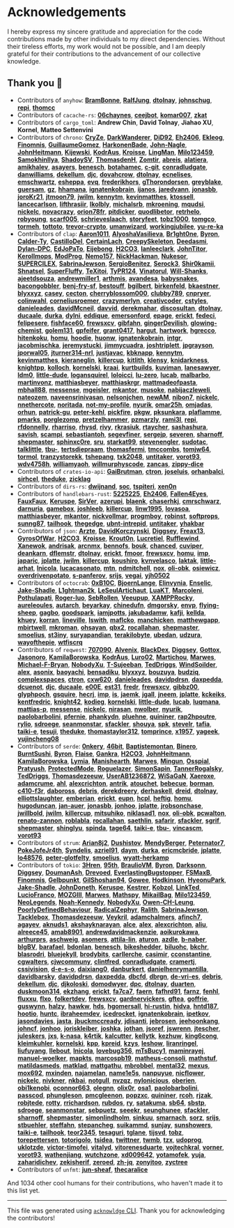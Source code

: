 # Acknowledgements

I hereby express my sincere gratitude and appreciation for the code contributions made by other individuals to my direct dependencies. Without their tireless efforts, my work would not be possible, and I am deeply grateful for their contributions to the advancement of our collective knowledge.

## Thank you 🙏

- Contributors of `anyhow`:  **[BramBonne](https://github.com/BramBonne)**,  **[RalfJung](https://github.com/RalfJung)**,  **[dtolnay](https://github.com/dtolnay)**,  **[johnschug](https://github.com/johnschug)**,  **[repi](https://github.com/repi)**,  **[thomcc](https://github.com/thomcc)**
- Contributors of `cacache-rs`:  **[06chaynes](https://github.com/06chaynes)**,  **[ceejbot](https://github.com/ceejbot)**,  **[komar007](https://github.com/komar007)**,  **[zkat](https://github.com/zkat)**
- Contributors of `cargo_toml`:  **Andrew Chin**,  **David Tolnay**,  **Jiahao XU**,  **Kornel**,  **Matteo Settenvini**
- Contributors of `chrono`:  **[CryZe](https://github.com/CryZe)**,  **[DarkWanderer](https://github.com/DarkWanderer)**,  **[DiD92](https://github.com/DiD92)**,  **[Eh2406](https://github.com/Eh2406)**,  **[Ekleog](https://github.com/Ekleog)**,  **[Finomnis](https://github.com/Finomnis)**,  **[GuillaumeGomez](https://github.com/GuillaumeGomez)**,  **[HarkonenBade](https://github.com/HarkonenBade)**,  **[John-Nagle](https://github.com/John-Nagle)**,  **[JohnHeitmann](https://github.com/JohnHeitmann)**,  **[Kijewski](https://github.com/Kijewski)**,  **[KodrAus](https://github.com/KodrAus)**,  **[Kroisse](https://github.com/Kroisse)**,  **[LingMan](https://github.com/LingMan)**,  **[Milo123459](https://github.com/Milo123459)**,  **[SamokhinIlya](https://github.com/SamokhinIlya)**,  **[ShadoySV](https://github.com/ShadoySV)**,  **[ThomasdenH](https://github.com/ThomasdenH)**,  **[Zomtir](https://github.com/Zomtir)**,  **[abreis](https://github.com/abreis)**,  **[alatiera](https://github.com/alatiera)**,  **[amikhalev](https://github.com/amikhalev)**,  **[asayers](https://github.com/asayers)**,  **[benesch](https://github.com/benesch)**,  **[botahamec](https://github.com/botahamec)**,  **[c-git](https://github.com/c-git)**,  **[conradludgate](https://github.com/conradludgate)**,  **[danwilliams](https://github.com/danwilliams)**,  **[dekellum](https://github.com/dekellum)**,  **[djc](https://github.com/djc)**,  **[dovahcrow](https://github.com/dovahcrow)**,  **[dtolnay](https://github.com/dtolnay)**,  **[ecnelises](https://github.com/ecnelises)**,  **[emschwartz](https://github.com/emschwartz)**,  **[esheppa](https://github.com/esheppa)**,  **[evq](https://github.com/evq)**,  **[frederikhors](https://github.com/frederikhors)**,  **[gThorondorsen](https://github.com/gThorondorsen)**,  **[greyblake](https://github.com/greyblake)**,  **[guersam](https://github.com/guersam)**,  **[gz](https://github.com/gz)**,  **[hhamana](https://github.com/hhamana)**,  **[ignatenkobrain](https://github.com/ignatenkobrain)**,  **[ijanos](https://github.com/ijanos)**,  **[jaredvann](https://github.com/jaredvann)**,  **[jonasbb](https://github.com/jonasbb)**,  **[joroKr21](https://github.com/joroKr21)**,  **[jtmoon79](https://github.com/jtmoon79)**,  **[jwilm](https://github.com/jwilm)**,  **[kennytm](https://github.com/kennytm)**,  **[kevinmatthes](https://github.com/kevinmatthes)**,  **[ktossell](https://github.com/ktossell)**,  **[lancecarlson](https://github.com/lancecarlson)**,  **[lifthrasiir](https://github.com/lifthrasiir)**,  **[lkolbly](https://github.com/lkolbly)**,  **[michalsrb](https://github.com/michalsrb)**,  **[mkroening](https://github.com/mkroening)**,  **[mqudsi](https://github.com/mqudsi)**,  **[nickelc](https://github.com/nickelc)**,  **[novacrazy](https://github.com/novacrazy)**,  **[orion78fr](https://github.com/orion78fr)**,  **[pitdicker](https://github.com/pitdicker)**,  **[quodlibetor](https://github.com/quodlibetor)**,  **[retrhelo](https://github.com/retrhelo)**,  **[robyoung](https://github.com/robyoung)**,  **[scarf005](https://github.com/scarf005)**,  **[schrieveslaach](https://github.com/schrieveslaach)**,  **[storyfeet](https://github.com/storyfeet)**,  **[tobz1000](https://github.com/tobz1000)**,  **[tomgco](https://github.com/tomgco)**,  **[tormeh](https://github.com/tormeh)**,  **[tottoto](https://github.com/tottoto)**,  **[trevor-crypto](https://github.com/trevor-crypto)**,  **[umanwizard](https://github.com/umanwizard)**,  **[workingjubilee](https://github.com/workingjubilee)**,  **[yu-re-ka](https://github.com/yu-re-ka)**
- Contributors of `clap`:  **[Aaron1011](https://github.com/Aaron1011)**,  **[AlyoshaVasilieva](https://github.com/AlyoshaVasilieva)**,  **[Br1ght0ne](https://github.com/Br1ght0ne)**,  **[Byron](https://github.com/Byron)**,  **[Calder-Ty](https://github.com/Calder-Ty)**,  **[CastilloDel](https://github.com/CastilloDel)**,  **[CertainLach](https://github.com/CertainLach)**,  **[CreepySkeleton](https://github.com/CreepySkeleton)**,  **[Deedasmi](https://github.com/Deedasmi)**,  **[Dylan-DPC](https://github.com/Dylan-DPC)**,  **[EdJoPaTo](https://github.com/EdJoPaTo)**,  **[Eijebong](https://github.com/Eijebong)**,  **[H2CO3](https://github.com/H2CO3)**,  **[Ianleeclark](https://github.com/Ianleeclark)**,  **[JohnTitor](https://github.com/JohnTitor)**,  **[Kerollmops](https://github.com/Kerollmops)**,  **[ModProg](https://github.com/ModProg)**,  **[Nemo157](https://github.com/Nemo157)**,  **[NickHackman](https://github.com/NickHackman)**,  **[Nukesor](https://github.com/Nukesor)**,  **[SUPERCILEX](https://github.com/SUPERCILEX)**,  **[SabrinaJewson](https://github.com/SabrinaJewson)**,  **[SergioBenitez](https://github.com/SergioBenitez)**,  **[Serock3](https://github.com/Serock3)**,  **[Shir0kamii](https://github.com/Shir0kamii)**,  **[Shnatsel](https://github.com/Shnatsel)**,  **[SuperFluffy](https://github.com/SuperFluffy)**,  **[TeXitoi](https://github.com/TeXitoi)**,  **[TyPR124](https://github.com/TyPR124)**,  **[Vinatorul](https://github.com/Vinatorul)**,  **[Will-Shanks](https://github.com/Will-Shanks)**,  **[ajeetdsouza](https://github.com/ajeetdsouza)**,  **[andrewmiller1](https://github.com/andrewmiller1)**,  **[arthmis](https://github.com/arthmis)**,  **[avandesa](https://github.com/avandesa)**,  **[babysnakes](https://github.com/babysnakes)**,  **[bacongobbler](https://github.com/bacongobbler)**,  **[benj-fry-sf](https://github.com/benj-fry-sf)**,  **[bestouff](https://github.com/bestouff)**,  **[bgilbert](https://github.com/bgilbert)**,  **[birkenfeld](https://github.com/birkenfeld)**,  **[bkaestner](https://github.com/bkaestner)**,  **[blyxxyz](https://github.com/blyxxyz)**,  **[casey](https://github.com/casey)**,  **[cecton](https://github.com/cecton)**,  **[cherryblossom000](https://github.com/cherryblossom000)**,  **[clubby789](https://github.com/clubby789)**,  **[cnpryer](https://github.com/cnpryer)**,  **[colinwahl](https://github.com/colinwahl)**,  **[corneliusroemer](https://github.com/corneliusroemer)**,  **[crazymerlyn](https://github.com/crazymerlyn)**,  **[creativcoder](https://github.com/creativcoder)**,  **[cstyles](https://github.com/cstyles)**,  **[danieleades](https://github.com/danieleades)**,  **[davidMcneil](https://github.com/davidMcneil)**,  **[davvid](https://github.com/davvid)**,  **[derekmahar](https://github.com/derekmahar)**,  **[discosultan](https://github.com/discosultan)**,  **[dtolnay](https://github.com/dtolnay)**,  **[ducaale](https://github.com/ducaale)**,  **[durka](https://github.com/durka)**,  **[dylni](https://github.com/dylni)**,  **[eddique](https://github.com/eddique)**,  **[emersonford](https://github.com/emersonford)**,  **[epage](https://github.com/epage)**,  **[erickt](https://github.com/erickt)**,  **[fedeci](https://github.com/fedeci)**,  **[felipesere](https://github.com/felipesere)**,  **[fishface60](https://github.com/fishface60)**,  **[frewsxcv](https://github.com/frewsxcv)**,  **[gibfahn](https://github.com/gibfahn)**,  **[gingerDevilish](https://github.com/gingerDevilish)**,  **[glowing-chemist](https://github.com/glowing-chemist)**,  **[golem131](https://github.com/golem131)**,  **[gpfeifer](https://github.com/gpfeifer)**,  **[grant0417](https://github.com/grant0417)**,  **[hargut](https://github.com/hargut)**,  **[hartwork](https://github.com/hartwork)**,  **[hgrecco](https://github.com/hgrecco)**,  **[hitenkoku](https://github.com/hitenkoku)**,  **[homu](https://github.com/homu)**,  **[hoodie](https://github.com/hoodie)**,  **[huonw](https://github.com/huonw)**,  **[ignatenkobrain](https://github.com/ignatenkobrain)**,  **[intgr](https://github.com/intgr)**,  **[jacobmischka](https://github.com/jacobmischka)**,  **[jeremystucki](https://github.com/jeremystucki)**,  **[jimmycuadra](https://github.com/jimmycuadra)**,  **[joshtriplett](https://github.com/joshtriplett)**,  **[jpgrayson](https://github.com/jpgrayson)**,  **[jporwal05](https://github.com/jporwal05)**,  **[jturner314-nrl](https://github.com/jturner314-nrl)**,  **[justjavac](https://github.com/justjavac)**,  **[kbknapp](https://github.com/kbknapp)**,  **[kennytm](https://github.com/kennytm)**,  **[kevinmatthes](https://github.com/kevinmatthes)**,  **[kieraneglin](https://github.com/kieraneglin)**,  **[killercup](https://github.com/killercup)**,  **[kitlith](https://github.com/kitlith)**,  **[klensy](https://github.com/klensy)**,  **[knidarkness](https://github.com/knidarkness)**,  **[knightpp](https://github.com/knightpp)**,  **[kolloch](https://github.com/kolloch)**,  **[kornelski](https://github.com/kornelski)**,  **[kraai](https://github.com/kraai)**,  **[kurtbuilds](https://github.com/kurtbuilds)**,  **[kuviman](https://github.com/kuviman)**,  **[lanesawyer](https://github.com/lanesawyer)**,  **[ldm0](https://github.com/ldm0)**,  **[little-dude](https://github.com/little-dude)**,  **[logansquirel](https://github.com/logansquirel)**,  **[loloicci](https://github.com/loloicci)**,  **[lu-zero](https://github.com/lu-zero)**,  **[lucab](https://github.com/lucab)**,  **[malbarbo](https://github.com/malbarbo)**,  **[martinvonz](https://github.com/martinvonz)**,  **[matthiasbeyer](https://github.com/matthiasbeyer)**,  **[matthiaskrgr](https://github.com/matthiaskrgr)**,  **[mattmadeofpasta](https://github.com/mattmadeofpasta)**,  **[mbhall88](https://github.com/mbhall88)**,  **[messense](https://github.com/messense)**,  **[mgeisler](https://github.com/mgeisler)**,  **[mkantor](https://github.com/mkantor)**,  **[musoke](https://github.com/musoke)**,  **[nabijaczleweli](https://github.com/nabijaczleweli)**,  **[nateozem](https://github.com/nateozem)**,  **[naveensrinivasan](https://github.com/naveensrinivasan)**,  **[nelsonjchen](https://github.com/nelsonjchen)**,  **[newAM](https://github.com/newAM)**,  **[nibon7](https://github.com/nibon7)**,  **[nickelc](https://github.com/nickelc)**,  **[nnethercote](https://github.com/nnethercote)**,  **[noritada](https://github.com/noritada)**,  **[not-my-profile](https://github.com/not-my-profile)**,  **[nyurik](https://github.com/nyurik)**,  **[omar25h](https://github.com/omar25h)**,  **[omjadas](https://github.com/omjadas)**,  **[orhun](https://github.com/orhun)**,  **[patrick-gu](https://github.com/patrick-gu)**,  **[peter-kehl](https://github.com/peter-kehl)**,  **[pickfire](https://github.com/pickfire)**,  **[pkgw](https://github.com/pkgw)**,  **[pksunkara](https://github.com/pksunkara)**,  **[plaflamme](https://github.com/plaflamme)**,  **[pmarks](https://github.com/pmarks)**,  **[porglezomp](https://github.com/porglezomp)**,  **[pretzelhammer](https://github.com/pretzelhammer)**,  **[pzmarzly](https://github.com/pzmarzly)**,  **[rami3l](https://github.com/rami3l)**,  **[repi](https://github.com/repi)**,  **[rfdonnelly](https://github.com/rfdonnelly)**,  **[rharriso](https://github.com/rharriso)**,  **[rhysd](https://github.com/rhysd)**,  **[rivy](https://github.com/rivy)**,  **[rkrasiuk](https://github.com/rkrasiuk)**,  **[rtaycher](https://github.com/rtaycher)**,  **[sashashura](https://github.com/sashashura)**,  **[savish](https://github.com/savish)**,  **[scampi](https://github.com/scampi)**,  **[sebastiantoh](https://github.com/sebastiantoh)**,  **[segevfiner](https://github.com/segevfiner)**,  **[sergejp](https://github.com/sergejp)**,  **[severen](https://github.com/severen)**,  **[sharnoff](https://github.com/sharnoff)**,  **[shepmaster](https://github.com/shepmaster)**,  **[sphinxc0re](https://github.com/sphinxc0re)**,  **[sru](https://github.com/sru)**,  **[starkat99](https://github.com/starkat99)**,  **[stevenengler](https://github.com/stevenengler)**,  **[sudotac](https://github.com/sudotac)**,  **[talklittle](https://github.com/talklittle)**,  **[tbu-](https://github.com/tbu-)**,  **[tertsdiepraam](https://github.com/tertsdiepraam)**,  **[thomasfermi](https://github.com/thomasfermi)**,  **[tmccombs](https://github.com/tmccombs)**,  **[tomjw64](https://github.com/tomjw64)**,  **[tormol](https://github.com/tormol)**,  **[tranzystorekk](https://github.com/tranzystorekk)**,  **[tshepang](https://github.com/tshepang)**,  **[txk2048](https://github.com/txk2048)**,  **[untitaker](https://github.com/untitaker)**,  **[vorot93](https://github.com/vorot93)**,  **[wdv4758h](https://github.com/wdv4758h)**,  **[williamyaoh](https://github.com/williamyaoh)**,  **[willmurphyscode](https://github.com/willmurphyscode)**,  **[zancas](https://github.com/zancas)**,  **[zippy-dice](https://github.com/zippy-dice)**
- Contributors of `crates-io-api`:  **[GaiBrutman](https://github.com/GaiBrutman)**,  **[ctron](https://github.com/ctron)**,  **[joseluis](https://github.com/joseluis)**,  **[orhanbalci](https://github.com/orhanbalci)**,  **[sirhcel](https://github.com/sirhcel)**,  **[theduke](https://github.com/theduke)**,  **[zicklag](https://github.com/zicklag)**
- Contributors of `dirs-rs`:  **[dwijnand](https://github.com/dwijnand)**,  **[soc](https://github.com/soc)**,  **[tspiteri](https://github.com/tspiteri)**,  **[xen0n](https://github.com/xen0n)**
- Contributors of `handlebars-rust`:  **[5225225](https://github.com/5225225)**,  **[Eh2406](https://github.com/Eh2406)**,  **[Fallen4Eyes](https://github.com/Fallen4Eyes)**,  **[FauxFaux](https://github.com/FauxFaux)**,  **[Keruspe](https://github.com/Keruspe)**,  **[SirVer](https://github.com/SirVer)**,  **[azerupi](https://github.com/azerupi)**,  **[blaenk](https://github.com/blaenk)**,  **[chaserhkj](https://github.com/chaserhkj)**,  **[cmrschwarz](https://github.com/cmrschwarz)**,  **[darnuria](https://github.com/darnuria)**,  **[gamebox](https://github.com/gamebox)**,  **[joshleeb](https://github.com/joshleeb)**,  **[killercup](https://github.com/killercup)**,  **[linw1995](https://github.com/linw1995)**,  **[lovasoa](https://github.com/lovasoa)**,  **[matthiasbeyer](https://github.com/matthiasbeyer)**,  **[mkantor](https://github.com/mkantor)**,  **[nickvollmar](https://github.com/nickvollmar)**,  **[progmboy](https://github.com/progmboy)**,  **[robinst](https://github.com/robinst)**,  **[softprops](https://github.com/softprops)**,  **[sunng87](https://github.com/sunng87)**,  **[tailhook](https://github.com/tailhook)**,  **[thegedge](https://github.com/thegedge)**,  **[ubnt-intrepid](https://github.com/ubnt-intrepid)**,  **[untitaker](https://github.com/untitaker)**,  **[yhakbar](https://github.com/yhakbar)**
- Contributors of `json`:  **[Arzte](https://github.com/Arzte)**,  **[DavidKorczynski](https://github.com/DavidKorczynski)**,  **[Diggsey](https://github.com/Diggsey)**,  **[Freax13](https://github.com/Freax13)**,  **[GyrosOfWar](https://github.com/GyrosOfWar)**,  **[H2CO3](https://github.com/H2CO3)**,  **[Kroisse](https://github.com/Kroisse)**,  **[Krout0n](https://github.com/Krout0n)**,  **[Lucretiel](https://github.com/Lucretiel)**,  **[Rufflewind](https://github.com/Rufflewind)**,  **[Xanewok](https://github.com/Xanewok)**,  **[andrisak](https://github.com/andrisak)**,  **[arcnmx](https://github.com/arcnmx)**,  **[bennofs](https://github.com/bennofs)**,  **[bouk](https://github.com/bouk)**,  **[chanced](https://github.com/chanced)**,  **[cuviper](https://github.com/cuviper)**,  **[deankarn](https://github.com/deankarn)**,  **[dflemstr](https://github.com/dflemstr)**,  **[dtolnay](https://github.com/dtolnay)**,  **[erickt](https://github.com/erickt)**,  **[fmoor](https://github.com/fmoor)**,  **[frewsxcv](https://github.com/frewsxcv)**,  **[homu](https://github.com/homu)**,  **[imp](https://github.com/imp)**,  **[japaric](https://github.com/japaric)**,  **[jplatte](https://github.com/jplatte)**,  **[jwilm](https://github.com/jwilm)**,  **[killercup](https://github.com/killercup)**,  **[koushiro](https://github.com/koushiro)**,  **[kvnvelasco](https://github.com/kvnvelasco)**,  **[laktak](https://github.com/laktak)**,  **[little-arhat](https://github.com/little-arhat)**,  **[lnicola](https://github.com/lnicola)**,  **[lucacasonato](https://github.com/lucacasonato)**,  **[mtn](https://github.com/mtn)**,  **[ndmitchell](https://github.com/ndmitchell)**,  **[nox](https://github.com/nox)**,  **[oli-obk](https://github.com/oli-obk)**,  **[osiewicz](https://github.com/osiewicz)**,  **[overdrivenpotato](https://github.com/overdrivenpotato)**,  **[s-panferov](https://github.com/s-panferov)**,  **[srijs](https://github.com/srijs)**,  **[vegai](https://github.com/vegai)**,  **[yjh0502](https://github.com/yjh0502)**
- Contributors of `octocrab`:  **[0xB10C](https://github.com/0xB10C)**,  **[BjoernLange](https://github.com/BjoernLange)**,  **[Elinvynia](https://github.com/Elinvynia)**,  **[Enselic](https://github.com/Enselic)**,  **[Jake-Shadle](https://github.com/Jake-Shadle)**,  **[L1ghtman2k](https://github.com/L1ghtman2k)**,  **[LeSeulArtichaut](https://github.com/LeSeulArtichaut)**,  **[LuaKT](https://github.com/LuaKT)**,  **[MarcoIeni](https://github.com/MarcoIeni)**,  **[Pothulapati](https://github.com/Pothulapati)**,  **[Roger-luo](https://github.com/Roger-luo)**,  **[SebRollen](https://github.com/SebRollen)**,  **[Veeupup](https://github.com/Veeupup)**,  **[XAMPPRocky](https://github.com/XAMPPRocky)**,  **[aureleoules](https://github.com/aureleoules)**,  **[autarch](https://github.com/autarch)**,  **[beyarkay](https://github.com/beyarkay)**,  **[chinedufn](https://github.com/chinedufn)**,  **[dmgorsky](https://github.com/dmgorsky)**,  **[envp](https://github.com/envp)**,  **[flying-sheep](https://github.com/flying-sheep)**,  **[gagbo](https://github.com/gagbo)**,  **[goodspark](https://github.com/goodspark)**,  **[iamjpotts](https://github.com/iamjpotts)**,  **[jakubadamw](https://github.com/jakubadamw)**,  **[kafji](https://github.com/kafji)**,  **[kellda](https://github.com/kellda)**,  **[khuey](https://github.com/khuey)**,  **[korran](https://github.com/korran)**,  **[lineville](https://github.com/lineville)**,  **[lswith](https://github.com/lswith)**,  **[maflcko](https://github.com/maflcko)**,  **[manchicken](https://github.com/manchicken)**,  **[matthewgapp](https://github.com/matthewgapp)**,  **[mbirtwell](https://github.com/mbirtwell)**,  **[mkroman](https://github.com/mkroman)**,  **[ohsayan](https://github.com/ohsayan)**,  **[qbx2](https://github.com/qbx2)**,  **[rocallahan](https://github.com/rocallahan)**,  **[shepmaster](https://github.com/shepmaster)**,  **[smoelius](https://github.com/smoelius)**,  **[st3iny](https://github.com/st3iny)**,  **[suryapandian](https://github.com/suryapandian)**,  **[terakilobyte](https://github.com/terakilobyte)**,  **[ubedan](https://github.com/ubedan)**,  **[udzura](https://github.com/udzura)**,  **[wayofthepie](https://github.com/wayofthepie)**,  **[wtfiscrq](https://github.com/wtfiscrq)**
- Contributors of `reqwest`:  **[707090](https://github.com/707090)**,  **[Alvenix](https://github.com/Alvenix)**,  **[BlackDex](https://github.com/BlackDex)**,  **[Diggsey](https://github.com/Diggsey)**,  **[Gottox](https://github.com/Gottox)**,  **[Jasonoro](https://github.com/Jasonoro)**,  **[KamilaBorowska](https://github.com/KamilaBorowska)**,  **[KodrAus](https://github.com/KodrAus)**,  **[Luro02](https://github.com/Luro02)**,  **[Martichou](https://github.com/Martichou)**,  **[Marwes](https://github.com/Marwes)**,  **[Michael-F-Bryan](https://github.com/Michael-F-Bryan)**,  **[NobodyXu](https://github.com/NobodyXu)**,  **[T-Sujeeban](https://github.com/T-Sujeeban)**,  **[TedDriggs](https://github.com/TedDriggs)**,  **[WindSoilder](https://github.com/WindSoilder)**,  **[alex](https://github.com/alex)**,  **[asonix](https://github.com/asonix)**,  **[baoyachi](https://github.com/baoyachi)**,  **[bensadiku](https://github.com/bensadiku)**,  **[blyxxyz](https://github.com/blyxxyz)**,  **[bouzuya](https://github.com/bouzuya)**,  **[budziq](https://github.com/budziq)**,  **[complexspaces](https://github.com/complexspaces)**,  **[ctron](https://github.com/ctron)**,  **[cxw620](https://github.com/cxw620)**,  **[danieleades](https://github.com/danieleades)**,  **[davidpdrsn](https://github.com/davidpdrsn)**,  **[daxpedda](https://github.com/daxpedda)**,  **[dcuenot](https://github.com/dcuenot)**,  **[djc](https://github.com/djc)**,  **[ducaale](https://github.com/ducaale)**,  **[e00E](https://github.com/e00E)**,  **[est31](https://github.com/est31)**,  **[fredr](https://github.com/fredr)**,  **[frewsxcv](https://github.com/frewsxcv)**,  **[gibbz00](https://github.com/gibbz00)**,  **[glyphpoch](https://github.com/glyphpoch)**,  **[gsquire](https://github.com/gsquire)**,  **[hecrj](https://github.com/hecrj)**,  **[imp](https://github.com/imp)**,  **[is](https://github.com/is)**,  **[jaemk](https://github.com/jaemk)**,  **[jgall](https://github.com/jgall)**,  **[jneem](https://github.com/jneem)**,  **[jplatte](https://github.com/jplatte)**,  **[kckeiks](https://github.com/kckeiks)**,  **[kentfredric](https://github.com/kentfredric)**,  **[knight42](https://github.com/knight42)**,  **[kodieg](https://github.com/kodieg)**,  **[kornelski](https://github.com/kornelski)**,  **[little-dude](https://github.com/little-dude)**,  **[lucab](https://github.com/lucab)**,  **[luqmana](https://github.com/luqmana)**,  **[mattias-p](https://github.com/mattias-p)**,  **[messense](https://github.com/messense)**,  **[nickelc](https://github.com/nickelc)**,  **[nirasan](https://github.com/nirasan)**,  **[nwolber](https://github.com/nwolber)**,  **[nyurik](https://github.com/nyurik)**,  **[paolobarbolini](https://github.com/paolobarbolini)**,  **[pfernie](https://github.com/pfernie)**,  **[phankydn](https://github.com/phankydn)**,  **[pluehne](https://github.com/pluehne)**,  **[quininer](https://github.com/quininer)**,  **[rap2hpoutre](https://github.com/rap2hpoutre)**,  **[rylio](https://github.com/rylio)**,  **[sdroege](https://github.com/sdroege)**,  **[seanmonstar](https://github.com/seanmonstar)**,  **[sfackler](https://github.com/sfackler)**,  **[shouya](https://github.com/shouya)**,  **[spk](https://github.com/spk)**,  **[stevelr](https://github.com/stevelr)**,  **[tafia](https://github.com/tafia)**,  **[taiki-e](https://github.com/taiki-e)**,  **[tesuji](https://github.com/tesuji)**,  **[theduke](https://github.com/theduke)**,  **[thomastaylor312](https://github.com/thomastaylor312)**,  **[tomprince](https://github.com/tomprince)**,  **[x1957](https://github.com/x1957)**,  **[yageek](https://github.com/yageek)**,  **[yujincheng08](https://github.com/yujincheng08)**
- Contributors of `serde`:  **[0nkery](https://github.com/0nkery)**,  **[46bit](https://github.com/46bit)**,  **[Baptistemontan](https://github.com/Baptistemontan)**,  **[Binero](https://github.com/Binero)**,  **[BurntSushi](https://github.com/BurntSushi)**,  **[Byron](https://github.com/Byron)**,  **[Flaise](https://github.com/Flaise)**,  **[Gankra](https://github.com/Gankra)**,  **[H2CO3](https://github.com/H2CO3)**,  **[JohnHeitmann](https://github.com/JohnHeitmann)**,  **[KamilaBorowska](https://github.com/KamilaBorowska)**,  **[Lymia](https://github.com/Lymia)**,  **[Manishearth](https://github.com/Manishearth)**,  **[Marwes](https://github.com/Marwes)**,  **[Mingun](https://github.com/Mingun)**,  **[Osspial](https://github.com/Osspial)**,  **[Pratyush](https://github.com/Pratyush)**,  **[ProtectedMode](https://github.com/ProtectedMode)**,  **[Roguelazer](https://github.com/Roguelazer)**,  **[SimonSapin](https://github.com/SimonSapin)**,  **[TannerRogalsky](https://github.com/TannerRogalsky)**,  **[TedDriggs](https://github.com/TedDriggs)**,  **[Thomasdezeeuw](https://github.com/Thomasdezeeuw)**,  **[UserAB1236872](https://github.com/UserAB1236872)**,  **[WiSaGaN](https://github.com/WiSaGaN)**,  **[Xaeroxe](https://github.com/Xaeroxe)**,  **[adamcrume](https://github.com/adamcrume)**,  **[ahl](https://github.com/ahl)**,  **[alexcrichton](https://github.com/alexcrichton)**,  **[antrik](https://github.com/antrik)**,  **[atouchet](https://github.com/atouchet)**,  **[bebecue](https://github.com/bebecue)**,  **[borman](https://github.com/borman)**,  **[c410-f3r](https://github.com/c410-f3r)**,  **[daboross](https://github.com/daboross)**,  **[debris](https://github.com/debris)**,  **[derekdreery](https://github.com/derekdreery)**,  **[derhaskell](https://github.com/derhaskell)**,  **[dreid](https://github.com/dreid)**,  **[dtolnay](https://github.com/dtolnay)**,  **[elliottslaughter](https://github.com/elliottslaughter)**,  **[emberian](https://github.com/emberian)**,  **[erickt](https://github.com/erickt)**,  **[eupn](https://github.com/eupn)**,  **[hcpl](https://github.com/hcpl)**,  **[heftig](https://github.com/heftig)**,  **[homu](https://github.com/homu)**,  **[hugoduncan](https://github.com/hugoduncan)**,  **[jan-auer](https://github.com/jan-auer)**,  **[jonasbb](https://github.com/jonasbb)**,  **[jonhoo](https://github.com/jonhoo)**,  **[jplatte](https://github.com/jplatte)**,  **[jrobsonchase](https://github.com/jrobsonchase)**,  **[jwillbold](https://github.com/jwillbold)**,  **[jwilm](https://github.com/jwilm)**,  **[killercup](https://github.com/killercup)**,  **[mitsuhiko](https://github.com/mitsuhiko)**,  **[niklasad1](https://github.com/niklasad1)**,  **[nox](https://github.com/nox)**,  **[oli-obk](https://github.com/oli-obk)**,  **[pcwalton](https://github.com/pcwalton)**,  **[renato-zannon](https://github.com/renato-zannon)**,  **[roblabla](https://github.com/roblabla)**,  **[rocallahan](https://github.com/rocallahan)**,  **[saethlin](https://github.com/saethlin)**,  **[safarir](https://github.com/safarir)**,  **[sfackler](https://github.com/sfackler)**,  **[sgrif](https://github.com/sgrif)**,  **[shepmaster](https://github.com/shepmaster)**,  **[shinglyu](https://github.com/shinglyu)**,  **[spinda](https://github.com/spinda)**,  **[tage64](https://github.com/tage64)**,  **[taiki-e](https://github.com/taiki-e)**,  **[tbu-](https://github.com/tbu-)**,  **[vincascm](https://github.com/vincascm)**,  **[vorot93](https://github.com/vorot93)**
- Contributors of `strum`:  **[Arian8j2](https://github.com/Arian8j2)**,  **[Dushistov](https://github.com/Dushistov)**,  **[MendyBerger](https://github.com/MendyBerger)**,  **[Peternator7](https://github.com/Peternator7)**,  **[PokeJofeJr4th](https://github.com/PokeJofeJr4th)**,  **[Syndelis](https://github.com/Syndelis)**,  **[azriel91](https://github.com/azriel91)**,  **[daym](https://github.com/daym)**,  **[durka](https://github.com/durka)**,  **[ericmcbride](https://github.com/ericmcbride)**,  **[jplatte](https://github.com/jplatte)**,  **[lo48576](https://github.com/lo48576)**,  **[peter-glotfelty](https://github.com/peter-glotfelty)**,  **[smoelius](https://github.com/smoelius)**,  **[wyatt-herkamp](https://github.com/wyatt-herkamp)**
- Contributors of `tokio`:  **[3Hren](https://github.com/3Hren)**,  **[95th](https://github.com/95th)**,  **[BraulioVM](https://github.com/BraulioVM)**,  **[Byron](https://github.com/Byron)**,  **[Darksonn](https://github.com/Darksonn)**,  **[Diggsey](https://github.com/Diggsey)**,  **[DoumanAsh](https://github.com/DoumanAsh)**,  **[Drevoed](https://github.com/Drevoed)**,  **[EverlastingBugstopper](https://github.com/EverlastingBugstopper)**,  **[FSMaxB](https://github.com/FSMaxB)**,  **[Finomnis](https://github.com/Finomnis)**,  **[Gelbpunkt](https://github.com/Gelbpunkt)**,  **[GilShoshan94](https://github.com/GilShoshan94)**,  **[Gowee](https://github.com/Gowee)**,  **[Hodkinson](https://github.com/Hodkinson)**,  **[HyeonuPark](https://github.com/HyeonuPark)**,  **[Jake-Shadle](https://github.com/Jake-Shadle)**,  **[JohnDoneth](https://github.com/JohnDoneth)**,  **[Keruspe](https://github.com/Keruspe)**,  **[Kestrer](https://github.com/Kestrer)**,  **[Kobzol](https://github.com/Kobzol)**,  **[LinkTed](https://github.com/LinkTed)**,  **[LucioFranco](https://github.com/LucioFranco)**,  **[MOZGIII](https://github.com/MOZGIII)**,  **[Marwes](https://github.com/Marwes)**,  **[Mathspy](https://github.com/Mathspy)**,  **[MikailBag](https://github.com/MikailBag)**,  **[Milo123459](https://github.com/Milo123459)**,  **[NeoLegends](https://github.com/NeoLegends)**,  **[Noah-Kennedy](https://github.com/Noah-Kennedy)**,  **[NobodyXu](https://github.com/NobodyXu)**,  **[Owen-CH-Leung](https://github.com/Owen-CH-Leung)**,  **[PoorlyDefinedBehaviour](https://github.com/PoorlyDefinedBehaviour)**,  **[RadicalZephyr](https://github.com/RadicalZephyr)**,  **[Ralith](https://github.com/Ralith)**,  **[SabrinaJewson](https://github.com/SabrinaJewson)**,  **[Tacklebox](https://github.com/Tacklebox)**,  **[Thomasdezeeuw](https://github.com/Thomasdezeeuw)**,  **[Veykril](https://github.com/Veykril)**,  **[adamchalmers](https://github.com/adamchalmers)**,  **[afinch7](https://github.com/afinch7)**,  **[agayev](https://github.com/agayev)**,  **[aknuds1](https://github.com/aknuds1)**,  **[akshayknarayan](https://github.com/akshayknarayan)**,  **[alce](https://github.com/alce)**,  **[alex](https://github.com/alex)**,  **[alexcrichton](https://github.com/alexcrichton)**,  **[aliu](https://github.com/aliu)**,  **[alreece45](https://github.com/alreece45)**,  **[amab8901](https://github.com/amab8901)**,  **[andrewdavidmackenzie](https://github.com/andrewdavidmackenzie)**,  **[aoikurokawa](https://github.com/aoikurokawa)**,  **[arthurprs](https://github.com/arthurprs)**,  **[aschweig](https://github.com/aschweig)**,  **[asomers](https://github.com/asomers)**,  **[attila-lin](https://github.com/attila-lin)**,  **[aturon](https://github.com/aturon)**,  **[azdle](https://github.com/azdle)**,  **[b-naber](https://github.com/b-naber)**,  **[bIgBV](https://github.com/bIgBV)**,  **[barafael](https://github.com/barafael)**,  **[bdonlan](https://github.com/bdonlan)**,  **[benesch](https://github.com/benesch)**,  **[bikeshedder](https://github.com/bikeshedder)**,  **[biluohc](https://github.com/biluohc)**,  **[bkchr](https://github.com/bkchr)**,  **[blasrodri](https://github.com/blasrodri)**,  **[bluejekyll](https://github.com/bluejekyll)**,  **[brodybits](https://github.com/brodybits)**,  **[carllerche](https://github.com/carllerche)**,  **[casimir](https://github.com/casimir)**,  **[cconstantine](https://github.com/cconstantine)**,  **[cgwalters](https://github.com/cgwalters)**,  **[cjwcommuny](https://github.com/cjwcommuny)**,  **[clintfred](https://github.com/clintfred)**,  **[conradludgate](https://github.com/conradludgate)**,  **[cramertj](https://github.com/cramertj)**,  **[cssivision](https://github.com/cssivision)**,  **[d-e-s-o](https://github.com/d-e-s-o)**,  **[daixiang0](https://github.com/daixiang0)**,  **[danburkert](https://github.com/danburkert)**,  **[danielhenrymantilla](https://github.com/danielhenrymantilla)**,  **[davidbarsky](https://github.com/davidbarsky)**,  **[davidpdrsn](https://github.com/davidpdrsn)**,  **[daxpedda](https://github.com/daxpedda)**,  **[dbcfd](https://github.com/dbcfd)**,  **[dbrgn](https://github.com/dbrgn)**,  **[de-vri-es](https://github.com/de-vri-es)**,  **[debris](https://github.com/debris)**,  **[dekellum](https://github.com/dekellum)**,  **[djc](https://github.com/djc)**,  **[djkoloski](https://github.com/djkoloski)**,  **[domodwyer](https://github.com/domodwyer)**,  **[dpc](https://github.com/dpc)**,  **[dtolnay](https://github.com/dtolnay)**,  **[duarten](https://github.com/duarten)**,  **[duskmoon314](https://github.com/duskmoon314)**,  **[ekzhang](https://github.com/ekzhang)**,  **[erickt](https://github.com/erickt)**,  **[fa7ca7](https://github.com/fa7ca7)**,  **[faern](https://github.com/faern)**,  **[fafhrd91](https://github.com/fafhrd91)**,  **[farnz](https://github.com/farnz)**,  **[fenhl](https://github.com/fenhl)**,  **[fluxxu](https://github.com/fluxxu)**,  **[flxo](https://github.com/flxo)**,  **[folkertdev](https://github.com/folkertdev)**,  **[frewsxcv](https://github.com/frewsxcv)**,  **[gardnervickers](https://github.com/gardnervickers)**,  **[gftea](https://github.com/gftea)**,  **[goffrie](https://github.com/goffrie)**,  **[guswynn](https://github.com/guswynn)**,  **[halzy](https://github.com/halzy)**,  **[hawkw](https://github.com/hawkw)**,  **[hds](https://github.com/hds)**,  **[hgomersall](https://github.com/hgomersall)**,  **[hi-rustin](https://github.com/hi-rustin)**,  **[hidva](https://github.com/hidva)**,  **[hntd187](https://github.com/hntd187)**,  **[hootio](https://github.com/hootio)**,  **[huntc](https://github.com/huntc)**,  **[ibraheemdev](https://github.com/ibraheemdev)**,  **[icedrocket](https://github.com/icedrocket)**,  **[ignatenkobrain](https://github.com/ignatenkobrain)**,  **[ipetkov](https://github.com/ipetkov)**,  **[jasondavies](https://github.com/jasondavies)**,  **[jasta](https://github.com/jasta)**,  **[jbuckmccready](https://github.com/jbuckmccready)**,  **[jdisanti](https://github.com/jdisanti)**,  **[jebrosen](https://github.com/jebrosen)**,  **[jeehoonkang](https://github.com/jeehoonkang)**,  **[johncf](https://github.com/johncf)**,  **[jonhoo](https://github.com/jonhoo)**,  **[joriskleiber](https://github.com/joriskleiber)**,  **[joshka](https://github.com/joshka)**,  **[jothan](https://github.com/jothan)**,  **[jsoref](https://github.com/jsoref)**,  **[jswrenn](https://github.com/jswrenn)**,  **[jtescher](https://github.com/jtescher)**,  **[juleskers](https://github.com/juleskers)**,  **[jxs](https://github.com/jxs)**,  **[k-nasa](https://github.com/k-nasa)**,  **[k4rtik](https://github.com/k4rtik)**,  **[kalcutter](https://github.com/kalcutter)**,  **[kellytk](https://github.com/kellytk)**,  **[kezhuw](https://github.com/kezhuw)**,  **[king6cong](https://github.com/king6cong)**,  **[kleimkuhler](https://github.com/kleimkuhler)**,  **[kornelski](https://github.com/kornelski)**,  **[kpp](https://github.com/kpp)**,  **[kpreid](https://github.com/kpreid)**,  **[kzys](https://github.com/kzys)**,  **[leshow](https://github.com/leshow)**,  **[liranringel](https://github.com/liranringel)**,  **[liufuyang](https://github.com/liufuyang)**,  **[llebout](https://github.com/llebout)**,  **[lnicola](https://github.com/lnicola)**,  **[lovebug356](https://github.com/lovebug356)**,  **[mTsBucy1](https://github.com/mTsBucy1)**,  **[maminrayej](https://github.com/maminrayej)**,  **[manuel-woelker](https://github.com/manuel-woelker)**,  **[mapkts](https://github.com/mapkts)**,  **[marcospb19](https://github.com/marcospb19)**,  **[matheus-consoli](https://github.com/matheus-consoli)**,  **[mathstuf](https://github.com/mathstuf)**,  **[matildasmeds](https://github.com/matildasmeds)**,  **[matklad](https://github.com/matklad)**,  **[mattgathu](https://github.com/mattgathu)**,  **[mbrobbel](https://github.com/mbrobbel)**,  **[mental32](https://github.com/mental32)**,  **[mexus](https://github.com/mexus)**,  **[mox692](https://github.com/mox692)**,  **[mxinden](https://github.com/mxinden)**,  **[najamelan](https://github.com/najamelan)**,  **[name1e5s](https://github.com/name1e5s)**,  **[nanpuyue](https://github.com/nanpuyue)**,  **[nicflower](https://github.com/nicflower)**,  **[nickelc](https://github.com/nickelc)**,  **[nivkner](https://github.com/nivkner)**,  **[nkbai](https://github.com/nkbai)**,  **[notgull](https://github.com/notgull)**,  **[nvzqz](https://github.com/nvzqz)**,  **[nylonicious](https://github.com/nylonicious)**,  **[oberien](https://github.com/oberien)**,  **[obi1kenobi](https://github.com/obi1kenobi)**,  **[oconnor663](https://github.com/oconnor663)**,  **[olegnn](https://github.com/olegnn)**,  **[olix0r](https://github.com/olix0r)**,  **[osa1](https://github.com/osa1)**,  **[paolobarbolini](https://github.com/paolobarbolini)**,  **[passcod](https://github.com/passcod)**,  **[phungleson](https://github.com/phungleson)**,  **[pmcgleenon](https://github.com/pmcgleenon)**,  **[popzxc](https://github.com/popzxc)**,  **[quininer](https://github.com/quininer)**,  **[rcoh](https://github.com/rcoh)**,  **[rjzak](https://github.com/rjzak)**,  **[robjtede](https://github.com/robjtede)**,  **[rotty](https://github.com/rotty)**,  **[rrichardson](https://github.com/rrichardson)**,  **[rubdos](https://github.com/rubdos)**,  **[ry](https://github.com/ry)**,  **[satakuma](https://github.com/satakuma)**,  **[sb64](https://github.com/sb64)**,  **[sbstp](https://github.com/sbstp)**,  **[sdroege](https://github.com/sdroege)**,  **[seanmonstar](https://github.com/seanmonstar)**,  **[sebpuetz](https://github.com/sebpuetz)**,  **[seeekr](https://github.com/seeekr)**,  **[seunghunee](https://github.com/seunghunee)**,  **[sfackler](https://github.com/sfackler)**,  **[sharnoff](https://github.com/sharnoff)**,  **[shepmaster](https://github.com/shepmaster)**,  **[simonlindholm](https://github.com/simonlindholm)**,  **[sinkuu](https://github.com/sinkuu)**,  **[smarnach](https://github.com/smarnach)**,  **[sorz](https://github.com/sorz)**,  **[srijs](https://github.com/srijs)**,  **[stbuehler](https://github.com/stbuehler)**,  **[steffahn](https://github.com/steffahn)**,  **[stepancheg](https://github.com/stepancheg)**,  **[suikammd](https://github.com/suikammd)**,  **[sunjay](https://github.com/sunjay)**,  **[sunshowers](https://github.com/sunshowers)**,  **[taiki-e](https://github.com/taiki-e)**,  **[tailhook](https://github.com/tailhook)**,  **[teor2345](https://github.com/teor2345)**,  **[tesaguri](https://github.com/tesaguri)**,  **[tglane](https://github.com/tglane)**,  **[tijsvd](https://github.com/tijsvd)**,  **[tobz](https://github.com/tobz)**,  **[torepettersen](https://github.com/torepettersen)**,  **[totorigolo](https://github.com/totorigolo)**,  **[tsidea](https://github.com/tsidea)**,  **[twittner](https://github.com/twittner)**,  **[twmb](https://github.com/twmb)**,  **[tzx](https://github.com/tzx)**,  **[udoprog](https://github.com/udoprog)**,  **[uklotzde](https://github.com/uklotzde)**,  **[victor-timofei](https://github.com/victor-timofei)**,  **[vitalyd](https://github.com/vitalyd)**,  **[vitorenesduarte](https://github.com/vitorenesduarte)**,  **[vojtechkral](https://github.com/vojtechkral)**,  **[vorner](https://github.com/vorner)**,  **[vorot93](https://github.com/vorot93)**,  **[wathenjiang](https://github.com/wathenjiang)**,  **[wutchzone](https://github.com/wutchzone)**,  **[xd009642](https://github.com/xd009642)**,  **[yotamofek](https://github.com/yotamofek)**,  **[yuja](https://github.com/yuja)**,  **[zaharidichev](https://github.com/zaharidichev)**,  **[zekisherif](https://github.com/zekisherif)**,  **[zeroed](https://github.com/zeroed)**,  **[zh-jq](https://github.com/zh-jq)**,  **[zonyitoo](https://github.com/zonyitoo)**,  **[zyctree](https://github.com/zyctree)**
- Contributors of `unfmt`:  **[jun-sheaf](https://github.com/jun-sheaf)**,  **[thecaralice](https://github.com/thecaralice)**

And 1034 other cool humans for their contributions, who haven't made it to this list yet.

---

This file was generated using [`acknowldge` CLI](https://crates.io/crates/acknowledgements-rs). Thank you for acknowledging the contributors!
